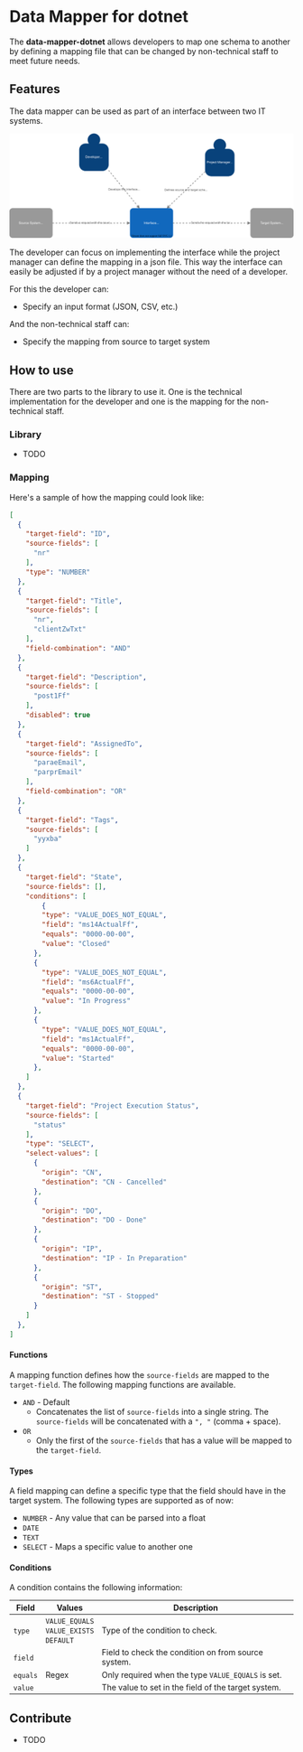 # Data Mapper for dotnet

The **data-mapper-dotnet** allows developers to map one schema to another by defining a mapping file that can be changed by non-technical staff to meet future needs.

## Features

The data mapper can be used as part of an interface between two IT systems.

![System Context](./docs/l1-system-context.dio.svg)

The developer can focus on implementing the interface while the project manager can define the mapping in a json file.
This way the interface can easily be adjusted if by a project manager without the need of a developer.

For this the developer can:

- Specify an input format (JSON, CSV, etc.)

And the non-technical staff can:

- Specify the mapping from source to target system

## How to use

There are two parts to the library to use it. One is the technical implementation for the developer and one is the mapping for the non-technical staff.

### Library

- TODO

### Mapping

Here's a sample of how the mapping could look like:

```JSON
[
  {
    "target-field": "ID",
    "source-fields": [
      "nr"
    ],
    "type": "NUMBER"
  },
  {
    "target-field": "Title",
    "source-fields": [
      "nr",
      "clientZwTxt"
    ],
    "field-combination": "AND"
  },
  {
    "target-field": "Description",
    "source-fields": [
      "post1Ff"
    ],
    "disabled": true
  },
  {
    "target-field": "AssignedTo",
    "source-fields": [
      "paraeEmail",
      "parprEmail"
    ],
    "field-combination": "OR"
  },
  {
    "target-field": "Tags",
    "source-fields": [
      "yyxba"
    ]
  },
  {
    "target-field": "State",
    "source-fields": [],
    "conditions": [
        {
        "type": "VALUE_DOES_NOT_EQUAL",
        "field": "ms14ActualFf",
        "equals": "0000-00-00",
        "value": "Closed"
      },
      {
        "type": "VALUE_DOES_NOT_EQUAL",
        "field": "ms6ActualFf",
        "equals": "0000-00-00",
        "value": "In Progress"
      },
      {
        "type": "VALUE_DOES_NOT_EQUAL",
        "field": "ms1ActualFf",
        "equals": "0000-00-00",
        "value": "Started"
      },
    ]
  },
  {
    "target-field": "Project Execution Status",
    "source-fields": [
      "status"
    ],
    "type": "SELECT",
    "select-values": [
      {
        "origin": "CN",
        "destination": "CN - Cancelled"
      },
      {
        "origin": "DO",
        "destination": "DO - Done"
      },
      {
        "origin": "IP",
        "destination": "IP - In Preparation"
      },
      {
        "origin": "ST",
        "destination": "ST - Stopped"
      }
    ]
  },
]
```

#### Functions

A mapping function defines how the `source-fields` are mapped to the `target-field`.
The following mapping functions are available.

- `AND` - Default
  - Concatenates the list of `source-fields` into a single string. The `source-fields` will be concatenated with a `", "` (comma + space).
- `OR`
  - Only the first of the `source-fields` that has a value will be mapped to the `target-field`.

#### Types

A field mapping can define a specific type that the field should have in the target system.
The following types are supported as of now:

- `NUMBER` - Any value that can be parsed into a float
- `DATE`
- `TEXT`
- `SELECT` - Maps a specific value to another one

#### Conditions

A condition contains the following information:

| Field    | Values                                        | Description                                         |
| -------- | --------------------------------------------- | --------------------------------------------------- |
| `type`   | `VALUE_EQUALS`<br>`VALUE_EXISTS`<br>`DEFAULT` | Type of the condition to check.                     |
| `field`  |                                               | Field to check the condition on from source system. |
| `equals` | Regex                                         | Only required when the type `VALUE_EQUALS` is set.  |
| `value`  |                                               | The value to set in the field of the target system. |

## Contribute

- TODO
